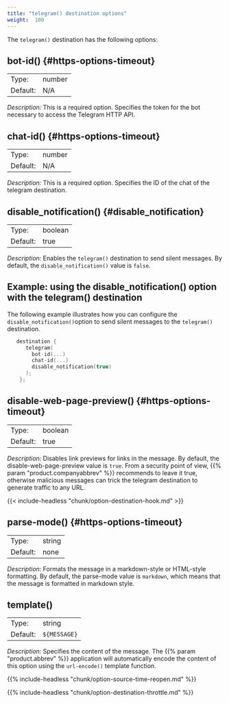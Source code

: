 ```yaml
---
title: "telegram() destination options"
weight:  100
---
```

<!-- DISCLAIMER: This file is based on the syslog-ng Open Source Edition documentation https://github.com/balabit/syslog-ng-ose-guides/commit/2f4a52ee61d1ea9ad27cb4f3168b95408fddfdf2 and is used under the terms of The syslog-ng Open Source Edition Documentation License. The file has been modified by Axoflow. -->

The `telegram()` destination has the following options:


## bot-id() {#https-options-timeout}

|          |        |
| -------- | ------ |
| Type:    | number |
| Default: | N/A    |

*Description:* This is a required option. Specifies the token for the bot necessary to access the Telegram HTTP API.



## chat-id() {#https-options-timeout}

|          |        |
| -------- | ------ |
| Type:    | number |
| Default: | N/A    |

*Description:* This is a required option. Specifies the ID of the chat of the telegram destination.



## disable_notification() {#disable_notification}

|          |              |
| -------- | ------------ |
| Type:    | boolean      |
| Default: | true | false |

*Description:* Enables the `telegram()` destination to send silent messages. By default, the `disable_notification()` value is `false`.


## Example: using the disable_notification() option with the telegram() destination

The following example illustrates how you can configure the `disable_notification()`option to send silent messages to the `telegram()` destination.

```c
   destination {
      telegram(
        bot-id(...)
        chat-id(...) 
        disable_notification(true)
      ); 
    };
```




## disable-web-page-preview() {#https-options-timeout}

|          |         |
| -------- | ------- |
| Type:    | boolean |
| Default: | true    |

*Description:* Disables link previews for links in the message. By default, the disable-web-page-preview value is `true`. From a security point of view, {{% param "product.companyabbrev" %}} recommends to leave it true, otherwise malicious messages can trick the telegram destination to generate traffic to any URL.


{{< include-headless "chunk/option-destination-hook.md" >}}


## parse-mode() {#https-options-timeout}

|          |        |
| -------- | ------ |
| Type:    | string |
| Default: | none   |

*Description:* Formats the message in a markdown-style or HTML-style formatting. By default, the parse-mode value is `markdown`, which means that the message is formatted in markdown style.



## template()

|          |                 |
| -------- | --------------- |
| Type:    | string          |
| Default: | `${MESSAGE}` |

*Description:* Specifies the content of the message. The {{% param "product.abbrev" %}} application will automatically encode the content of this option using the `url-encode()` template function.


{{% include-headless "chunk/option-source-time-reopen.md" %}}

{{% include-headless "chunk/option-destination-throttle.md" %}}
